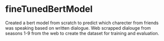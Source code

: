 # fineTunedBertModel
Created a bert model from scratch to predict which charecter from friends was speaking based on written dialogue.
Web scrapped dialouge from seasons 1-9 from the web to create the dataset for training and evaluation. 
